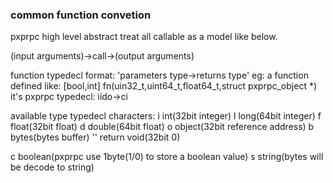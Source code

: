 

### common function convetion

pxprpc high level abstract treat all callable as a model like below.

(input arguments)->call->(output arguments)

function typedecl
format: 'parameters type->returns type' 
eg:
a function defined like:
[bool,int] fn(uin32_t,uint64_t,float64_t,struct pxprpc_object *)
it's pxprpc typedecl: 
iido->ci

available type typedecl characters:
i  int(32bit integer)
l  long(64bit integer) 
f  float(32bit float)
d  double(64bit float)
o  object(32bit reference address)
b  bytes(bytes buffer)
'' return void(32bit 0)

c  boolean(pxprpc use 1byte(1/0) to store a boolean value)
s  string(bytes will be decode to string)

